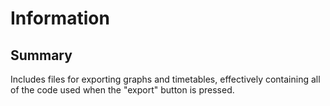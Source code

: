 Information
===========

Summary
-------
Includes files for exporting graphs and timetables, effectively containing
all of the code used when the "export" button is pressed.
